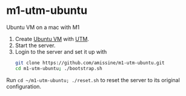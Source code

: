 # m1-utm-ubuntu
Ubuntu VM on a mac with M1

1. Create [Ubuntu VM](https://ubuntu.com/download/server/arm "ubuntu-20.04.2-live-server-arm64.iso") with [UTM](https://mac.getutm.app/).
2. Start the server.
3. Login to the server and set it up with
    ```bash
    git clone https://github.com/amissine/m1-utm-ubuntu.git
    cd m1-utm-ubuntu; ./bootstrap.sh
    ```

Run `cd ~/m1-utm-ubuntu; ./reset.sh` to reset the server to its original configuration.
